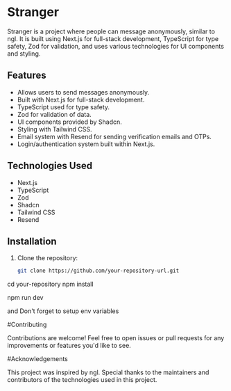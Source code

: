 
# Stranger

Stranger is a project where people can message anonymously, similar to ngl. It is built using Next.js for full-stack development, TypeScript for type safety, Zod for validation, and uses various technologies for UI components and styling.

## Features

- Allows users to send messages anonymously.
- Built with Next.js for full-stack development.
- TypeScript used for type safety.
- Zod for validation of data.
- UI components provided by Shadcn.
- Styling with Tailwind CSS.
- Email system with Resend for sending verification emails and OTPs.
- Login/authentication system built within Next.js.

## Technologies Used

- Next.js
- TypeScript
- Zod
- Shadcn
- Tailwind CSS
- Resend

## Installation

1. Clone the repository:

   ```bash
   git clone https://github.com/your-repository-url.git

cd your-repository
npm install

npm run dev

and Don't forget to setup env variables

#Contributing

Contributions are welcome! Feel free to open issues or pull requests for any improvements or features you'd like to see.

#Acknowledgements

This project was inspired by ngl.
Special thanks to the maintainers and contributors of the technologies used in this project.

